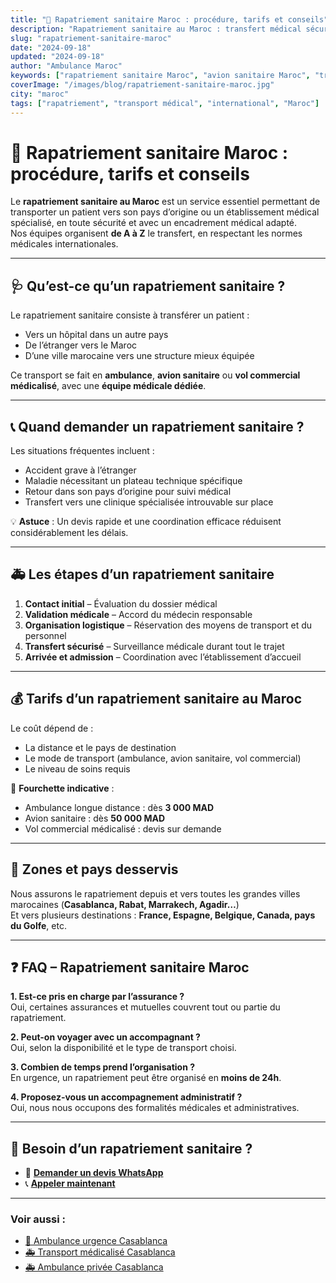 ```yaml
---
title: "🛫 Rapatriement sanitaire Maroc : procédure, tarifs et conseils"
description: "Rapatriement sanitaire au Maroc : transfert médical sécurisé, organisation complète, devis rapide, depuis/vers le Maroc. Contactez-nous 24/7."
slug: "rapatriement-sanitaire-maroc"
date: "2024-09-18"
updated: "2024-09-18"
author: "Ambulance Maroc"
keywords: ["rapatriement sanitaire Maroc", "avion sanitaire Maroc", "transport médical international"]
coverImage: "/images/blog/rapatriement-sanitaire-maroc.jpg"
city: "maroc"
tags: ["rapatriement", "transport médical", "international", "Maroc"]
---
```


# 🛫 Rapatriement sanitaire Maroc : procédure, tarifs et conseils

Le **rapatriement sanitaire au Maroc** est un service essentiel permettant de transporter un patient vers son pays d’origine ou un établissement médical spécialisé, en toute sécurité et avec un encadrement médical adapté.  
Nos équipes organisent **de A à Z** le transfert, en respectant les normes médicales internationales.

---

## 🩺 Qu’est-ce qu’un rapatriement sanitaire ?

Le rapatriement sanitaire consiste à transférer un patient :  
- Vers un hôpital dans un autre pays  
- De l’étranger vers le Maroc  
- D’une ville marocaine vers une structure mieux équipée

Ce transport se fait en **ambulance**, **avion sanitaire** ou **vol commercial médicalisé**, avec une **équipe médicale dédiée**.

---

## 📞 Quand demander un rapatriement sanitaire ?

Les situations fréquentes incluent :  
- Accident grave à l’étranger  
- Maladie nécessitant un plateau technique spécifique  
- Retour dans son pays d’origine pour suivi médical  
- Transfert vers une clinique spécialisée introuvable sur place

💡 **Astuce** : Un devis rapide et une coordination efficace réduisent considérablement les délais.

---

## 🚑 Les étapes d’un rapatriement sanitaire

1. **Contact initial** – Évaluation du dossier médical  
2. **Validation médicale** – Accord du médecin responsable  
3. **Organisation logistique** – Réservation des moyens de transport et du personnel  
4. **Transfert sécurisé** – Surveillance médicale durant tout le trajet  
5. **Arrivée et admission** – Coordination avec l’établissement d’accueil

---

## 💰 Tarifs d’un rapatriement sanitaire au Maroc

Le coût dépend de :  
- La distance et le pays de destination  
- Le mode de transport (ambulance, avion sanitaire, vol commercial)  
- Le niveau de soins requis

📌 **Fourchette indicative** :  
- Ambulance longue distance : dès **3 000 MAD**  
- Avion sanitaire : dès **50 000 MAD**  
- Vol commercial médicalisé : devis sur demande

---

## 📍 Zones et pays desservis

Nous assurons le rapatriement depuis et vers toutes les grandes villes marocaines (**Casablanca, Rabat, Marrakech, Agadir…**)  
Et vers plusieurs destinations : **France, Espagne, Belgique, Canada, pays du Golfe**, etc.

---

## ❓ FAQ – Rapatriement sanitaire Maroc

**1. Est-ce pris en charge par l’assurance ?**  
Oui, certaines assurances et mutuelles couvrent tout ou partie du rapatriement.

**2. Peut-on voyager avec un accompagnant ?**  
Oui, selon la disponibilité et le type de transport choisi.

**3. Combien de temps prend l’organisation ?**  
En urgence, un rapatriement peut être organisé en **moins de 24h**.

**4. Proposez-vous un accompagnement administratif ?**  
Oui, nous nous occupons des formalités médicales et administratives.

---

## 📲 Besoin d’un rapatriement sanitaire ?

- 💬 [**Demander un devis WhatsApp**](https://wa.me/212777722311?text=Bonjour,+j%E2%80%99ai+besoin+d%E2%80%99un+rapatriement+sanitaire)  
- 📞 [**Appeler maintenant**](tel:+212777722311)

---

### Voir aussi :
- [🚨 Ambulance urgence Casablanca](/blog/ambulance-urgence-casablanca)  
- [🚑 Transport médicalisé Casablanca](/blog/transport-medicalise-casablanca)  
- [🚑 Ambulance privée Casablanca](/blog/ambulance-privee-casablanca-quand-choisir)
